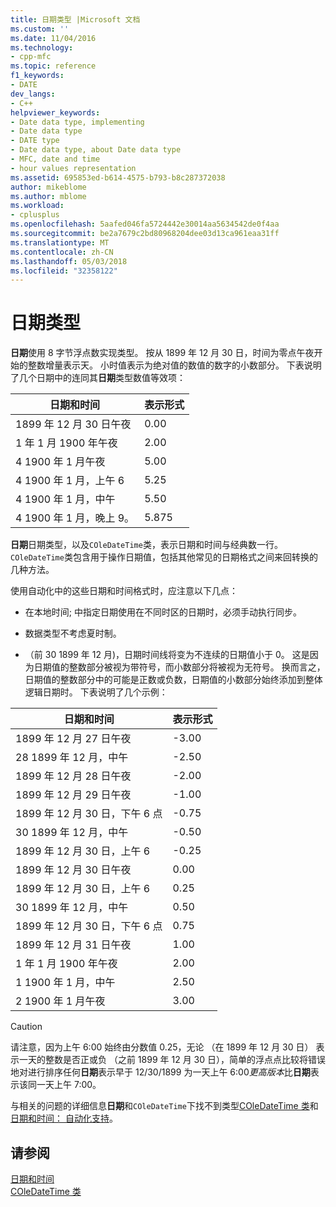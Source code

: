 ```yaml
---
title: 日期类型 |Microsoft 文档
ms.custom: ''
ms.date: 11/04/2016
ms.technology:
- cpp-mfc
ms.topic: reference
f1_keywords:
- DATE
dev_langs:
- C++
helpviewer_keywords:
- Date data type, implementing
- Date data type
- DATE type
- Date data type, about Date data type
- MFC, date and time
- hour values representation
ms.assetid: 695853ed-b614-4575-b793-b8c287372038
author: mikeblome
ms.author: mblome
ms.workload:
- cplusplus
ms.openlocfilehash: 5aafed046fa5724442e30014aa5634542de0f4aa
ms.sourcegitcommit: be2a7679c2bd80968204dee03d13ca961eaa31ff
ms.translationtype: MT
ms.contentlocale: zh-CN
ms.lasthandoff: 05/03/2018
ms.locfileid: "32358122"
---
```

# <a name="date-type"></a>日期类型
**日期**使用 8 字节浮点数实现类型。 按从 1899 年 12 月 30 日，时间为零点午夜开始的整数增量表示天。 小时值表示为绝对值的数值的数字的小数部分。 下表说明了几个日期中的连同其**日期**类型数值等效项：  
  
|日期和时间|表示形式|  
|-------------------|--------------------|  
|1899 年 12 月 30 日午夜|0.00|  
|1 年 1 月 1900 年午夜|2.00|  
|4 1900 年 1 月午夜|5.00|  
|4 1900 年 1 月，上午 6|5.25|  
|4 1900 年 1 月，中午|5.50|  
|4 1900 年 1 月，晚上 9。|5.875|  
  
 **日期**日期类型，以及`COleDateTime`类，表示日期和时间与经典数一行。 `COleDateTime`类包含用于操作日期值，包括其他常见的日期格式之间来回转换的几种方法。  
  
 使用自动化中的这些日期和时间格式时，应注意以下几点：  
  
-   在本地时间; 中指定日期使用在不同时区的日期时，必须手动执行同步。  
  
-   数据类型不考虑夏时制。  
  
-   （前 30 1899 年 12 月)，日期时间线将变为不连续的日期值小于 0。 这是因为日期值的整数部分被视为带符号，而小数部分将被视为无符号。 换而言之，日期值的整数部分中的可能是正数或负数，日期值的小数部分始终添加到整体逻辑日期时。 下表说明了几个示例：  
  
|日期和时间|表示形式|  
|-------------------|--------------------|  
|1899 年 12 月 27 日午夜|-3.00|  
|28 1899 年 12 月，中午|-2.50|  
|1899 年 12 月 28 日午夜|-2.00|  
|1899 年 12 月 29 日午夜|-1.00|  
|1899 年 12 月 30 日，下午 6 点|-0.75|  
|30 1899 年 12 月，中午|-0.50|  
|1899 年 12 月 30 日，上午 6|-0.25|  
|1899 年 12 月 30 日午夜|0.00|  
|1899 年 12 月 30 日，上午 6|0.25|  
|30 1899 年 12 月，中午|0.50|  
|1899 年 12 月 30 日，下午 6 点|0.75|  
|1899 年 12 月 31 日午夜|1.00|  
|1 年 1 月 1900 年午夜|2.00|  
|1 1900 年 1 月，中午|2.50|  
|2 1900 年 1 月午夜|3.00|  
  
> [!CAUTION]
>  请注意，因为上午 6:00 始终由分数值 0.25，无论 （在 1899 年 12 月 30 日） 表示一天的整数是否正或负 （之前 1899 年 12 月 30 日），简单的浮点点比较将错误地对进行排序任何**日期**表示早于 12/30/1899 为一天上午 6:00*更高版本*比**日期**表示该同一天上午 7:00。  
  
 与相关的问题的详细信息**日期**和`COleDateTime`下找不到类型[COleDateTime 类](../atl-mfc-shared/reference/coledatetime-class.md)和[日期和时间： 自动化支持](../atl-mfc-shared/date-and-time-automation-support.md)。  
  
## <a name="see-also"></a>请参阅  
 [日期和时间](../atl-mfc-shared/date-and-time.md)   
 [COleDateTime 类](../atl-mfc-shared/reference/coledatetime-class.md)

